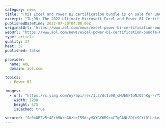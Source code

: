 ```yaml
---
category: news
title: "This Excel and Power BI certification bundle is on sale for under £30"
excerpt: "TL;DR: The 2022 Ultimate Microsoft Excel and Power BI Certification Bundle is on sale for £29, saving you 98% on list price. Excel is an incredibly useful program with a vast array of ..."
publishedDateTime: 2022-07-30T04:08:00Z
originalUrl: "https://www.aol.com/news/excel-power-bi-certification-bundle-040000260.html"
webUrl: "https://www.aol.com/news/excel-power-bi-certification-bundle-040000260.html"
type: article
quality: 37
heat: 37
published: false

provider:
  name: AOL
  domain: aol.com

topics:
  - Power BI

images:
  - url: "https://s.yimg.com/ny/api/res/1.2/dc1v0B_qMUbUPtoNzQ3hKg--/YXBwaWQ9aGlnaGxhbmRlcjt3PTEyMDA7aD02NzU-/https://media.zenfs.com/en/aol_mashable_370/dfc7f5a1d0b9b14071de00b9e7d9c534"
    width: 1200
    height: 675
    isCached: true

secured: "Sc0bORZv5+4FrbMWzoGUzbcI55dsyVXYGY6R9coCTgGANL8DfvSCYtDlLakvz7aDXil1Tdx5393qIPpnndJwjY2aXdAFktj53I1wkjtnzJnAziXxNy/xJW0elbFChnZ4aEhWcF0Jl0J92cyAcgk6tbE88Bfuq1mTDzerkqVJ6s9ho/IF89I9VVEyDrVscuFn7xPsb24Tp5sCH8HRsnD/LFC7bjXKqE2+Kjs+Ym4oY1l8fodjoPre8xqrHLiCosvO8L6HEjMSV/WLcKehjSKm3q38qEm9fuQXFUszHFXeJM8g5WGeRHh6aIHt/re3m56j7wG30WJnBW9OtJv6sOmEVWgtMPVYCYE+ixMD79eQwrA=;DjIIpIZQet8fZEVvEcyPIA=="
---
```


